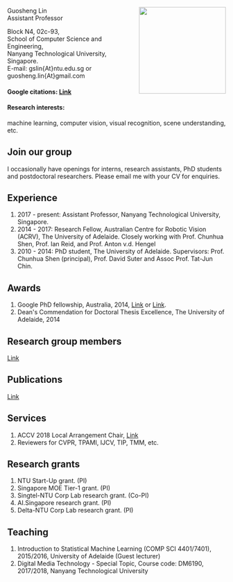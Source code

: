 
[<img src="https://guosheng.github.io/my_pic.jpg" height="200" style="float: right;">](https://guosheng.github.io/my_pic.jpg)

Guosheng Lin  
Assistant Professor  

Block N4, 02c-93,  
School of Computer Science and Engineering,  
Nanyang Technological University, Singapore.   
E-mail:   gslin{At}ntu.edu.sg   or   guosheng.lin{At}gmail.com  

#### Google citations: [Link](https://scholar.google.com/citations?user=ZudEhvcAAAAJ&hl=en)    
#### Research interests:  
machine learning, computer vision, visual recognition, scene understanding, etc.   




## Join our group
I occasionally have openings for interns, research assistants, PhD students and postdoctoral researchers. Please email me with your CV for enquiries.  


## Experience
1. 2017 - present: Assistant Professor, Nanyang Technological University, Singapore.  
2. 2014 - 2017: Research Fellow, Australian Centre for Robotic Vision (ACRV), The University of Adelaide. Closely working with Prof. Chunhua Shen, Prof. Ian Reid, and Prof. Anton v.d. Hengel  
3. 2010 - 2014: PhD student, The University of Adelaide. Supervisors: Prof. Chunhua Shen (principal), Prof. David Suter and Assoc Prof. Tat-Jun Chin.  

## Awards  
1. Google PhD fellowship, Australia, 2014, [Link](http://google-au.blogspot.com.au/2014/06/two-australians-selected-for-google-phd.html) or [Link](http://googleresearch.blogspot.com.au/2014/06/2014-google-phd-fellowships-supporting.html).  
2. Dean's Commendation for Doctoral Thesis Excellence, The University of Adelaide, 2014

## Research group members
[Link](https://guosheng.github.io/group)

## Publications
[Link](https://guosheng.github.io/pub)

## Services  
1. ACCV 2018 Local Arrangement Chair, [Link](http://accv2018.net/people/)
2. Reviewers for CVPR, TPAMI, IJCV, TIP, TMM, etc.  

## Research grants 
1. NTU Start-Up grant. (PI)  
2. Singapore MOE Tier-1 grant. (PI)  
3. Singtel-NTU Corp Lab research grant. (Co-PI)  
4. AI.Singapore research grant. (PI)  
5. Delta-NTU Corp Lab research grant. (PI)  

## Teaching  
1. Introduction to Statistical Machine Learning (COMP SCI 4401/7401), 2015/2016, University of Adelaide (Guest lecturer)
2. Digital Media Technology - Special Topic, Course code: DM6190, 2017/2018, Nanyang Technological University



